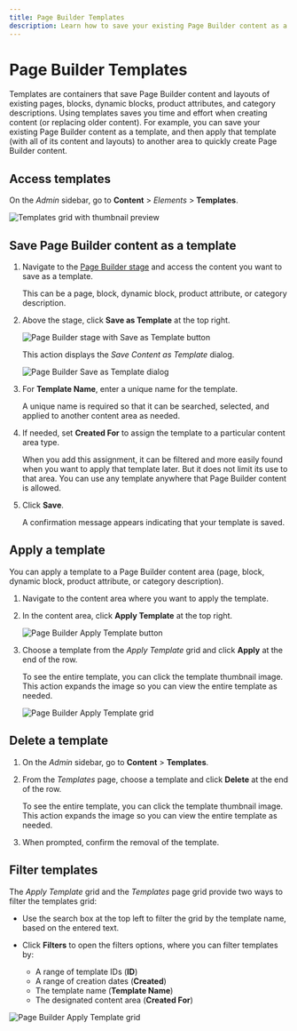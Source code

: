 ```yaml
---
title: Page Builder Templates
description: Learn how to save your existing Page Builder content as a template, and then apply that template to another area.
---
```

# Page Builder Templates

Templates are containers that save Page Builder content and layouts of existing pages, blocks, dynamic blocks, product attributes, and category descriptions. Using templates saves you time and effort when creating content (or replacing older content). For example, you can save your existing Page Builder content as a template, and then apply that template (with all of its content and layouts) to another area to quickly create Page Builder content.

## Access templates

On the _Admin_ sidebar, go to **Content** > _Elements_ > **Templates**.

![Templates grid with thumbnail preview](./assets/templates-list.png)<!-- zoom -->

## Save Page Builder content as a template

1. Navigate to the [Page Builder stage](workspace.md#stage) and access the content you want to save as a template.

   This can be a page, block, dynamic block, product attribute, or category description.

1. Above the stage, click **Save as Template** at the top right.

   ![Page Builder stage with Save as Template button](./assets/pb-templates-saveastemplate-button.png)<!-- zoom -->

   This action displays the _Save Content as Template_ dialog.

   ![Page Builder Save as Template dialog](./assets/pb-templates-save-dialog.png)<!-- zoom -->

1. For **Template Name**, enter a unique name for the template.

   A unique name is required so that it can be searched, selected, and applied to another content area as needed.

1. If needed, set **Created For** to assign the template to a particular content area type.

   When you add this assignment, it can be filtered and more easily found when you want to apply that template later. But it does not limit its use to that area. You can use any template anywhere that Page Builder content is allowed.

1. Click **Save**.

   A confirmation message appears indicating that your template is saved.

## Apply a template

You can apply a template to a Page Builder content area (page, block, dynamic block, product attribute, or category description).

1. Navigate to the content area where you want to apply the template.

1. In the content area, click **Apply Template** at the top right.

   ![Page Builder Apply Template button](./assets/pb-templates-applytemplate-button.png)<!-- zoom -->

1. Choose a template from the _Apply Template_ grid and click **Apply** at the end of the row.

   To see the entire template, you can click the template thumbnail image. This action expands the image so you can view the entire template as needed.

   ![Page Builder Apply Template grid](./assets/pb-templates-apply-slideout-nofilters.png)<!-- zoom -->

## Delete a template

1. On the _Admin_ sidebar, go to **Content** > **Templates**.

1. From the _Templates_ page, choose a template and click **Delete** at the end of the row.

   To see the entire template, you can click the template thumbnail image. This action expands the image so you can view the entire template as needed.

1. When prompted, confirm the removal of the template.

## Filter templates

The _Apply Template_ grid and the _Templates_ page grid provide two ways to filter the templates grid:

- Use the search box at the top left to filter the grid by the template name, based on the entered text.

- Click **Filters** to open the filters options, where you can filter templates by:

   - A range of template IDs (**ID**)
   - A range of creation dates (**Created**)
   - The template name (**Template Name**)
   - The designated content area (**Created For**)

![Page Builder Apply Template grid](./assets/pb-templates-apply-slideout-withfilters.png)<!-- zoom -->
